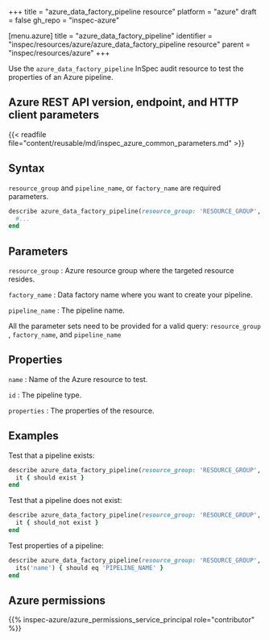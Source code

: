 +++
title = "azure_data_factory_pipeline resource"
platform = "azure"
draft = false
gh_repo = "inspec-azure"

[menu.azure]
title = "azure_data_factory_pipeline"
identifier = "inspec/resources/azure/azure_data_factory_pipeline resource"
parent = "inspec/resources/azure"
+++

Use the `azure_data_factory_pipeline` InSpec audit resource to test the properties of an Azure pipeline.

## Azure REST API version, endpoint, and HTTP client parameters

{{< readfile file="content/reusable/md/inspec_azure_common_parameters.md" >}}

## Syntax

`resource_group` and `pipeline_name`, or `factory_name` are required parameters.

```ruby
describe azure_data_factory_pipeline(resource_group: 'RESOURCE_GROUP', factory_name: 'FACTORY_NAME', pipeline_name: 'PIPELINE_NAME') do
  #...
end
```

## Parameters

`resource_group`
: Azure resource group where the targeted resource resides.

`factory_name`
: Data factory name where you want to create your pipeline.

`pipeline_name`
: The pipeline name.

All the parameter sets need to be provided for a valid query: `resource_group` , `factory_name`, and `pipeline_name`

## Properties

`name`
: Name of the Azure resource to test.

`id`
: The pipeline type.

`properties`
: The properties of the resource.

## Examples

Test that a pipeline exists:

```ruby
describe azure_data_factory_pipeline(resource_group: 'RESOURCE_GROUP', factory_name: 'FACTORY_NAME', pipeline_name: 'PIPELINE_NAME') do
  it { should exist }
end
```

Test that a pipeline does not exist:

```ruby
describe azure_data_factory_pipeline(resource_group: 'RESOURCE_GROUP', factory_name: 'FACTORY_NAME', pipeline_name: 'PIPELINE_NAME') do
  it { should_not exist }
end
 ```

Test properties of a pipeline:

```ruby
describe azure_data_factory_pipeline(resource_group: 'RESOURCE_GROUP', factory_name: 'FACTORY_NAME', pipeline_name: 'PIPELINE_NAME') do
  its('name') { should eq 'PIPELINE_NAME' }
end
```

## Azure permissions

{{% inspec-azure/azure_permissions_service_principal role="contributor" %}}
